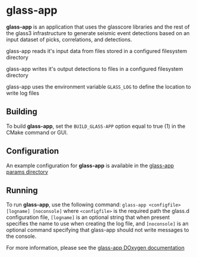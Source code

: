 # glass-app

**glass-app** is an application that uses the glasscore libraries and the rest
of the glass3 infrastructure to generate seismic event detections based on
an input dataset of picks, correlations, and detections.

glass-app reads it's input data from files stored in a configured filesystem
directory

glass-app writes it's output detections to files in a configured filesystem
directory

glass-app uses the environment variable `GLASS_LOG` to define the
location to write log files

## Building

To build **glass-app**, set the `BUILD_GLASS-APP` option equal
to true (1) in the CMake command or GUI.

## Configuration

An example configuration for **glass-app** is available in the [glass-app params directory](https://github.com/usgs/neic-glass3/tree/master/glass-app/params)

## Running

To run **glass-app**, use the following command: `glass-app <configfile> [logname] [noconsole]` where `<configfile>` is the required path the glass.d configuration file, `[logname]` is an optional string that when present specifies the name to use when creating the log file, and `[noconsole]` is an optional command specifying that glass-app should not write messages to the console.

For more information, please see the [glass-app DOxygen documentation](https://usgs.github.io/neic-glass3/html/glass-app_8cpp.html)
